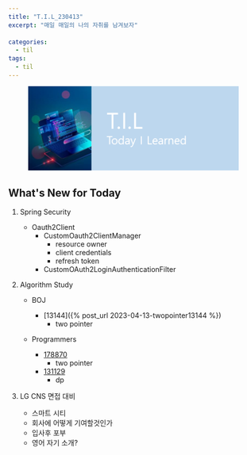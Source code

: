 ```yaml
---
title: "T.I.L_230413"
excerpt: "매일 매일의 나의 자취를 남겨보자"

categories:
  - til
tags:
  - til
---
```

<figure>
    <img src="/assets/images/til_image.png">
</figure>

## What's New for  Today   

1. Spring Security
    - Oauth2Client
        - CustomOauth2ClientManager
            - resource owner
            - client credentials
            - refresh token
        - CustomOAuth2LoginAuthenticationFilter

2. Algorithm Study
    - BOJ
        - [13144]({% post_url 2023-04-13-twopointer13144 %})
            - two pointer

    - Programmers
        - [178870](https://school.programmers.co.kr/learn/courses/30/lessons/178870)
            - two pointer
        - [131129](https://school.programmers.co.kr/learn/courses/30/lessons/131129)
            - dp

3. LG CNS 면접 대비 
    - 스마트 시티
    - 회사에 어떻게 기여할것인가
    - 입사후 포부
    - 영어 자기 소개?
